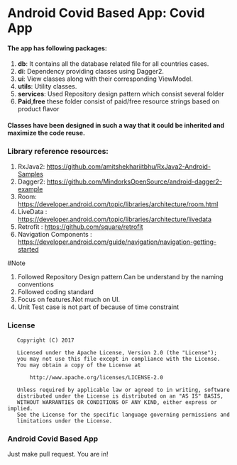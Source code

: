 # Android Covid Based App: Covid App

#### The app has following packages:
1. **db**: It contains all the database related file for all countries cases.
2. **di**: Dependency providing classes using Dagger2.
3. **ui**: View classes along with their corresponding ViewModel.
4. **utils**: Utility classes.
5. **services**: Used Repository design pattern which consist several folder
6. **Paid**,**free** these folder consist of paid/free resource strings based on product flavor


#### Classes have been designed in such a way that it could be inherited and maximize the code reuse.

### Library reference resources:
1. RxJava2: https://github.com/amitshekhariitbhu/RxJava2-Android-Samples
2. Dagger2: https://github.com/MindorksOpenSource/android-dagger2-example
3. Room: https://developer.android.com/topic/libraries/architecture/room.html
4. LiveData : https://developer.android.com/topic/libraries/architecture/livedata
5. Retrofit : https://github.com/square/retrofit
6. Navigation Components : https://developer.android.com/guide/navigation/navigation-getting-started

#Note 
1) Followed Repository Design pattern.Can be understand by the naming conventions
2) Followed coding standard
3) Focus on features.Not much on UI.
4) Unit Test case is not part of because of time constraint


### License
```
   Copyright (C) 2017 

   Licensed under the Apache License, Version 2.0 (the "License");
   you may not use this file except in compliance with the License.
   You may obtain a copy of the License at

       http://www.apache.org/licenses/LICENSE-2.0

   Unless required by applicable law or agreed to in writing, software
   distributed under the License is distributed on an "AS IS" BASIS,
   WITHOUT WARRANTIES OR CONDITIONS OF ANY KIND, either express or implied.
   See the License for the specific language governing permissions and
   limitations under the License.
```

### Android Covid Based App
Just make pull request. You are in!
